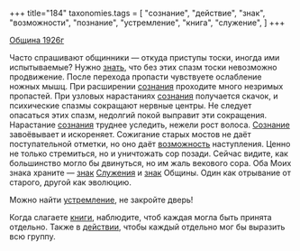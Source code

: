 +++
title="184"
taxonomies.tags = [
 "сознание",
 "действие",
 "знак",
 "возможности",
 "познание",
 "устремление",
 "книга",
 "служение",
]
+++

[Община 1926г](/agni/1926)

Часто спрашивают общинники — откуда приступы тоски, иногда ими испытываемые? Нужно [знать](/tags/познание), что без этих спазм тоски невозможно продвижение. После перехода пропасти чувствуете ослабление ножных мышц. При расширении [сознания](/tags/сознание) проходите много незримых пропастей. При узловых нарастаниях [сознания](/tags/сознание) получается скачок, и психические спазмы сокращают нервные центры. Не следует опасаться этих спазм, недолгий покой выправит эти сокращения. Нарастание [сознания](/tags/сознание) труднее уследить, нежели рост волоса. [Сознание](/tags/сознание) завоёвывает и искореняет. Сожигание старых мостов не даёт поступательной отметки, но оно даёт [возможность](/tags/возможности) наступления. Ценно не только стремиться, но и уничтожать сор позади. Сейчас видите, как большинство могло бы двинуться, но им жаль векового сора. Оба Моих знака храните — [знак](/tags/знак) [Служения](/tags/служение) и [знак](/tags/знак) Общины. Один как отрывание от старого, другой как эволюцию.   

Можно найти [устремление](/tags/устремление), не закройте дверь!   

Когда слагаете [книги](/tags/книга), наблюдите, чтоб каждая могла быть принята отдельно. Также в [действии](/tags/действие), чтобы каждый отдельно мог бы выразить всю группу.   

